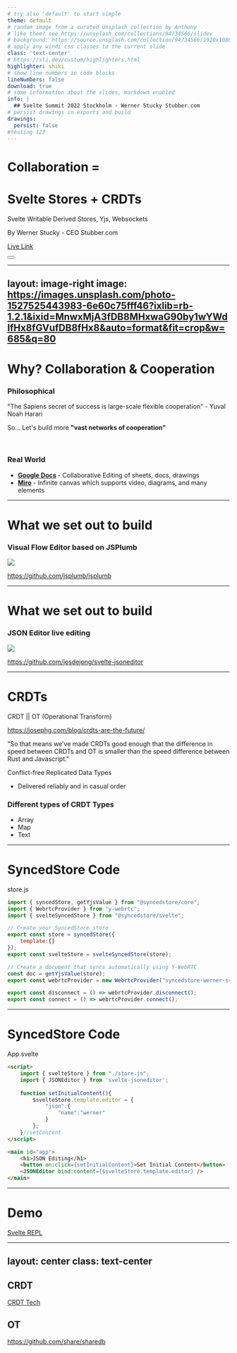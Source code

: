 ```yaml
---
# try also 'default' to start simple
theme: default
# random image from a curated Unsplash collection by Anthony
# like them? see https://unsplash.com/collections/94734566/slidev
# background: https://source.unsplash.com/collection/94734566/1920x1080
# apply any windi css classes to the current slide
class: 'text-center'
# https://sli.dev/custom/highlighters.html
highlighter: shiki
# show line numbers in code blocks
lineNumbers: false
download: true
# some information about the slides, markdown enabled
info: |
  ## Svelte Summit 2022 Stockholm - Werner Stucky Stubber.com
# persist drawings in exports and build
drawings:
  persist: false
#testing 123
---
```


# Collaboration = 
# Svelte Stores + CRDTs

Svelte Writable Derived Stores, Yjs, Websockets

By Werner Stucky - CEO Stubber.com

<div class="pt-12">

  <a href="[link to live slides]">Live Link</a>
</div>

<div class="abs-br m-6 flex gap-2">
  <button @click="$slidev.nav.openInEditor()" title="Open in Editor" class="text-xl icon-btn opacity-50 !border-none !hover:text-white">
    <carbon:edit />
  </button>
  <a href="https://github.com/wernerstucky/stubber-presentations-sveltesummit-2022-stockholm" target="_blank" alt="GitHub"
    class="text-xl icon-btn opacity-50 !border-none !hover:text-white">
    <carbon-logo-github />
  </a>
</div>

<!--


-->

---
layout: image-right
image: https://images.unsplash.com/photo-1527525443983-6e60c75fff46?ixlib=rb-1.2.1&ixid=MnwxMjA3fDB8MHxwaG90by1wYWdlfHx8fGVufDB8fHx8&auto=format&fit=crop&w=685&q=80
---

# Why? Collaboration & Cooperation

<div v-click>

### Philosophical

"The Sapiens secret of success is large-scale flexible cooperation" - Yuval Noah Harari

So... Let's build more **"vast networks of cooperation"**
  
<br>

</div>

<div v-click>

### Real World

- **<logos-google-drive/> [Google Docs](https://docs.google.com)** -  Collaborative Editing of sheets, docs, drawings
- **[Miro](https://www.miro.com)** - Infinite canvas which supports video, diagrams, and many elements
  
</div>



<!--
Collaboration - the action of working with someone to produce something.
Cooperation - the action or process of working together to the same end.
Coordination - the organization of the different elements of a complex body or activity so as to enable them to work together effectively.

"This has made us masters of the world. But at the same time it has made us dependent for our very survival on vast networks of cooperation."

**Real World**

If you've ever worked on Google Sheets and then have had to revert to working with someone on a version of Excel that gets mailed back and forth you'll know
-->

---

# What we set out to build

### Visual Flow Editor based on JSPlumb

<img  src="/floweditor.png" class="m-5 h-60 rounded shadow" >

<logos-github-icon/><a href="https://github.com/jsplumb/jsplumb">https://github.com/jsplumb/jsplumb</a>



<!--
- **Visual** - Moving elements on the canvas moves in realtime
- **Component** - Adding, removing elements to the canvas
-->

---

# What we set out to build

### JSON Editor live editing

<img  src="/jsoneditor.png" class="m-5 h-60 rounded shadow" >

<logos-github-icon/><a href="https://github.com/josdejong/svelte-jsoneditor">https://github.com/josdejong/svelte-jsoneditor</a>


<!--
- **JSON** - Advanced JSON document editing in tree and code mode
-->


---

# CRDTs

CRDT || OT (Operational Transform)

https://josephg.com/blog/crdts-are-the-future/

"So that means we’ve made CRDTs good enough that the difference in speed between CRDTs and OT is smaller than the speed difference between Rust and Javascript."


Conflict-free Replicated Data Types



  - Delivered reliably and in casual order



### Different types of CRDT Types

  - Array
  - Map
  - Text



<!--

  - Not going into details, many others have done a really good job
  - See resources slide


** Ways of thinking of it **

  - A place you send all changes to get out the central truth
  - A central vote counting location that collects votes from all the polling stations and outputs a summary vote
  - The person that stands at the watercooler and collects all the gossip and rebroadcasts the final updated version to everyone
  - 





-->



---

# SyncedStore Code

store.js
```js {all|1|2|3|7|13|all}
import { syncedStore, getYjsValue } from "@syncedstore/core";
import { WebrtcProvider } from "y-webrtc";
import { svelteSyncedStore } from "@syncedstore/svelte";

// Create your SyncedStore store
export const store = syncedStore({
	template:{}
});
export const svelteStore = svelteSyncedStore(store);

// Create a document that syncs automatically using Y-WebRTC
const doc = getYjsValue(store);
export const webrtcProvider = new WebrtcProvider("syncedstore-werner-sveltesummit-demo", doc);

export const disconnect = () => webrtcProvider.disconnect();
export const connect = () => webrtcProvider.connect();
```


---

# SyncedStore Code

App.svelte
```html {all|2|17|16|6|all}
<script>
	import { svelteStore } from "./store.js";
	import { JSONEditor } from 'svelte-jsoneditor';
	
	function setInitialContent(){
		$svelteStore.template.editor = {
			"json":{
				"name":"werner"
			}
		};
	}//setContent
</script>

<main id="app">
	<h1>JSON Editing</h1>
	<button on:click={setInitialContent}>Set Initial Content</button>
	<JSONEditor bind:content={$svelteStore.template.editor} />
</main>
```

---

# Demo

[Svelte REPL](https://svelte.dev/repl/1d8ea22b226d481882a2a652f381ffc1?version=3.48.0)

---
layout: center
class: text-center
---


## CRDT

[CRDT Tech](https://crdt.tech)


## OT

https://github.com/share/sharedb






